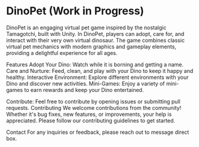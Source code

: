 # DinoPet (Work in Progress)
DinoPet is an engaging virtual pet game inspired by the nostalgic Tamagotchi, built with Unity. In DinoPet, players can adopt, care for, and interact with their very own virtual dinosaur. The game combines classic virtual pet mechanics with modern graphics and gameplay elements, providing a delightful experience for all ages.

Features
Adopt Your Dino: Watch while it is borning and getting a name.
Care and Nurture: Feed, clean, and play with your Dino to keep it happy and healthy.
Interactive Environment: Explore different environments with your Dino and discover new activities.
Mini-Games: Enjoy a variety of mini-games to earn rewards and keep your Dino entertained.

Contribute: Feel free to contribute by opening issues or submitting pull requests.
Contributing
We welcome contributions from the community! Whether it's bug fixes, new features, or improvements, your help is appreciated. Please follow our contributing guidelines to get started.

Contact
For any inquiries or feedback, please reach out to message direct box.

